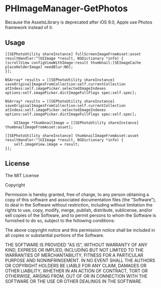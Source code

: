 # PHImageManager-GetPhotos

Because the AssetsLibrary is deprecated after iOS 9.0, Apple use Photos framework instead of it. 

## Usage

```get full screen image
[[SEPhotoUtility shareInstance] fullScreenImageFromAsset:asset resultHandler:^(UIImage *result, NSDictionary *info) {
[scrollView configViewWithImage:result thumbnail:[SEImageCache placeHolderImage] needBlur:NO];
}];
```

```Save selected images to your project library directory
NSArray* results = [[SEPhotoUtility shareInstance] saveOriginalImagesFromCollection:self.currentCollection atIndexs:self.imagePicker.selectedImageIndexes options:self.imagePicker.dictImageFullFlags spec:self.spec];
```

```Save selected images to your project library directory
NSArray* results = [[SEPhotoUtility shareInstance] saveOriginalImagesFromCollection:self.currentCollection atIndexs:self.imagePicker.selectedImageIndexes options:self.imagePicker.dictImageFullFlags spec:self.spec];
```

```Get thumbnail image with PHAsset object  synchronously
    UIImage *thumbnailImage = [[SEPhotoUtility shareInstance] thumbnailImageFromAsset:asset];
```
```Get thumbnail image with PHAsset object asynchronously
[[SEPhotoUtility shareInstance] thumbnailImageFromAsset:asset resultHandler:^(UIImage *result, NSDictionary *info) {
    self.imageView.image = result;
}];
```

## License

The MIT License

Copyright <YEAR> <COPYRIGHT HOLDER>

Permission is hereby granted, free of charge, to any person obtaining a copy of this software and associated documentation files (the "Software"), to deal in the Software without restriction, including without limitation the rights to use, copy, modify, merge, publish, distribute, sublicense, and/or sell copies of the Software, and to permit persons to whom the Software is furnished to do so, subject to the following conditions:

The above copyright notice and this permission notice shall be included in all copies or substantial portions of the Software.

THE SOFTWARE IS PROVIDED "AS IS", WITHOUT WARRANTY OF ANY KIND, EXPRESS OR IMPLIED, INCLUDING BUT NOT LIMITED TO THE WARRANTIES OF MERCHANTABILITY, FITNESS FOR A PARTICULAR PURPOSE AND NONINFRINGEMENT. IN NO EVENT SHALL THE AUTHORS OR COPYRIGHT HOLDERS BE LIABLE FOR ANY CLAIM, DAMAGES OR OTHER LIABILITY, WHETHER IN AN ACTION OF CONTRACT, TORT OR OTHERWISE, ARISING FROM, OUT OF OR IN CONNECTION WITH THE SOFTWARE OR THE USE OR OTHER DEALINGS IN THE SOFTWARE.
